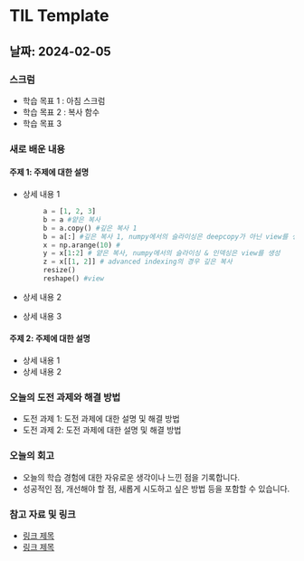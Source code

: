 # TIL Template

## 날짜: 2024-02-05

### 스크럼
- 학습 목표 1 : 아침 스크럼
- 학습 목표 2 : 복사 함수
- 학습 목표 3

### 새로 배운 내용
#### 주제 1: 주제에 대한 설명
- 상세 내용 1
  
   ```python
        a = [1, 2, 3]
        b = a #얕은 복사
        b = a.copy() #깊은 복사 1
        b = a[:] #깊은 복사 1, numpy에서의 슬라이싱은 deepcopy가 아닌 view를 생성한다
        x = np.arange(10) #
        y = x[1:2] # 얕은 복사, numpy에서의 슬라이싱 & 인덱싱은 view를 생성
        z = x[[1, 2]] # advanced indexing의 경우 깊은 복사
        resize()
        reshape() #view
   ```

- 상세 내용 2
- 상세 내용 3

#### 주제 2: 주제에 대한 설명
- 상세 내용 1
- 상세 내용 2

### 오늘의 도전 과제와 해결 방법
- 도전 과제 1: 도전 과제에 대한 설명 및 해결 방법
- 도전 과제 2: 도전 과제에 대한 설명 및 해결 방법

### 오늘의 회고
- 오늘의 학습 경험에 대한 자유로운 생각이나 느낀 점을 기록합니다.
- 성공적인 점, 개선해야 할 점, 새롭게 시도하고 싶은 방법 등을 포함할 수 있습니다.

### 참고 자료 및 링크
- [링크 제목](URL)
- [링크 제목](URL)
